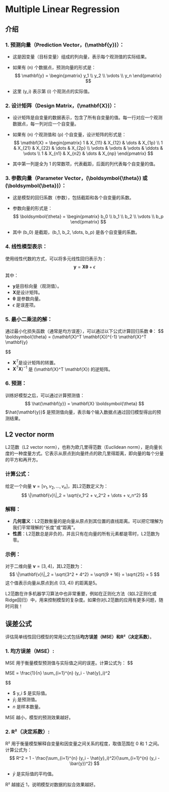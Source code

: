 # Multiple Linear Regression

## 介绍

### 1. **预测向量（Prediction Vector，\(\mathbf{y}\)）**：
   - 这是因变量（目标变量）组成的列向量，表示每个观测值的实际结果。
   - 如果有 \(n\) 个数据点，预测向量的形式是：
     $$
     \mathbf{y} =
     \begin{pmatrix}
     y_1 \\
     y_2 \\
     \vdots \\
     y_n
     \end{pmatrix}
     $$

   - 这里 \(y_i\) 表示第 \(i\) 个观测点的实际值。

### 2. **设计矩阵（Design Matrix，\(\mathbf{X}\)）**：
   - 设计矩阵是自变量的数据表示，包含了所有自变量的值。每一行对应一个观测数据点，每一列对应一个自变量。
   - 如果有 \(n\) 个观测值和 \(p\) 个自变量，设计矩阵的形式是：
     $$
     \mathbf{X} =
     \begin{pmatrix}
     1 & X_{11} & X_{12} & \dots & X_{1p} \\
     1 & X_{21} & X_{22} & \dots & X_{2p} \\
     \vdots & \vdots & \vdots & \ddots & \vdots \\
     1 & X_{n1} & X_{n2} & \dots & X_{np}
     \end{pmatrix}
     $$

   - 其中第一列是全为 1 的常数项，代表截距，后面的列代表每个自变量的值。

### 3. **参数向量（Parameter Vector，\(\boldsymbol{\theta}\) 或 \(\boldsymbol{\beta}\)）**：
   - 这是模型的回归系数（参数），包括截距和各个自变量的系数。
   - 参数向量的形式是：
     $$
     \boldsymbol{\theta} =
     \begin{pmatrix}
     b_0 \\
     b_1 \\
     b_2 \\
     \vdots \\
     b_p
     \end{pmatrix}
     $$

   - 其中 \(b_0\) 是截距，\(b_1, b_2, \dots, b_p\) 是各个自变量的系数。

### 4. **线性模型表示**：
   使用线性代数的方式，可以将多元线性回归表示为：
$$
\mathbf{y} = \mathbf{X} \boldsymbol{\theta} + \epsilon
$$
   其中：
   - $\mathbf{y}$是目标向量（观测值）。
   - $\mathbf{X}$是设计矩阵。
   - $\boldsymbol{\theta}$ 是参数向量。
   - $\epsilon$ 是误差项。

### 5. **最小二乘法的解**：
   通过最小化损失函数（通常是均方误差），可以通过以下公式计算回归系数 $\boldsymbol{\theta}$：
$$
   \boldsymbol{\theta} = (\mathbf{X}^T \mathbf{X})^{-1} \mathbf{X}^T \mathbf{y}
   
$$


   - $\mathbf{X}^T$是设计矩阵的转置。
   - $\mathbf{X}^T \mathbf{X})^{-1}$ 是 \(\mathbf{X}^T \mathbf{X}\) 的逆矩阵。

### 6. **预测**：
   训练好模型之后，可以通过计算预测值：
$$
   \hat{\mathbf{y}} = \mathbf{X} \boldsymbol{\theta}
$$
   $\hat{\mathbf{y}}$ 是预测值向量，表示每个输入数据点通过回归模型得出的预测结果。

##  L2 vector norm

L2范数（L2 vector norm），也称为欧几里得范数（Euclidean norm），是向量长度的一种度量方式。它表示从原点到向量终点的欧几里得距离，即向量的每个分量的平方和再开方。

### 计算公式：
给定一个向量 $\mathbf{v} = [v_1, v_2, \dots, v_n]$，其L2范数定义为：
$$
\|\mathbf{v}\|_2 = \sqrt{v_1^2 + v_2^2 + \dots + v_n^2}
$$


### 解释：
- **几何意义**：L2范数衡量的是向量从原点到其位置的直线距离。可以把它理解为我们平常理解的“长度”或“距离”。
- **性质**：L2范数总是非负的，并且只有在向量的所有元素都是零时，L2范数为零。

### 示例：
对于二维向量 $\mathbf{v} = [3, 4]$，其L2范数为：
$$
\|\mathbf{v}\|_2 = \sqrt{3^2 + 4^2} = \sqrt{9 + 16} = \sqrt{25} = 5
$$
这个值表示向量从原点到点 \((3, 4)\) 的距离是5。

L2范数在许多机器学习算法中也非常重要，例如在正则化方法（如L2正则化或Ridge回归）中，用来控制模型的复杂度。如果你对L2范数的应用有更多问题，随时问我！

## 误差公式

评估简单线性回归模型的常用公式包括**均方误差（MSE）**和**R²（决定系数）**。

### 1. **均方误差（MSE）**:
MSE 用于衡量模型预测值与实际值之间的误差。计算公式为：
$$

MSE = \frac{1}{n} \sum_{i=1}^{n} (y_i - \hat{y}_i)^2
$$

- $ y_i $ 是实际值。
- $\hat{y}_i$  是预测值。
- $n$  是样本数量。

MSE 越小，模型的预测效果越好。

### 2. **R²（决定系数）**:
R² 用于衡量模型解释自变量和因变量之间关系的程度，取值范围在 0 和 1 之间。计算公式为：
$$
R^2 = 1 - \frac{\sum_{i=1}^{n} (y_i - \hat{y}_i)^2}{\sum_{i=1}^{n} (y_i - \bar{y})^2}
$$

-  $\bar{y}$  是实际值的平均值。

R² 越接近 1，说明模型对数据的拟合效果越好。